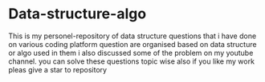 # Data-structure-algo

This is my personel-repository of data structure questions that i have done on various coding platform  question are organised based on data structure or algo used in them 
i also discussed some of the problem on my youtube channel. you can solve these questions topic wise also if you like my work pleas give a star to repository
